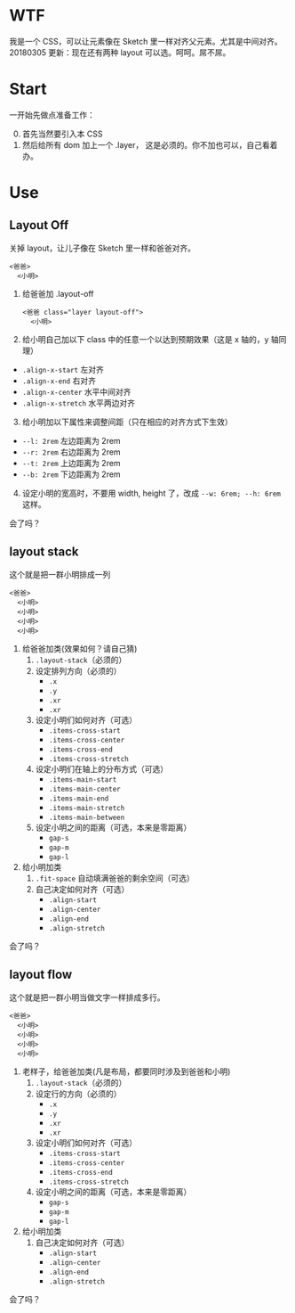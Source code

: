 # WTF

我是一个 CSS，可以让元素像在 Sketch 里一样对齐父元素。尤其是中间对齐。
20180305 更新：现在还有两种 layout 可以选。呵呵。屌不屌。

# Start

一开始先做点准备工作：

0. 首先当然要引入本 CSS
1. 然后给所有 dom 加上一个 .layer， 这是必须的。你不加也可以，自己看着办。

# Use

## Layout Off

关掉 layout，让儿子像在 Sketch 里一样和爸爸对齐。

````
<爸爸>
  <小明>
````

1. 给爸爸加 .layout-off

	````
	<爸爸 class="layer layout-off">
	  <小明>
	````

2. 给小明自己加以下 class 中的任意一个以达到预期效果（这是 x 轴的，y 轴同理）
  - `.align-x-start` 左对齐
  - `.align-x-end` 右对齐
  - `.align-x-center` 水平中间对齐
  - `.align-x-stretch` 水平两边对齐

3. 给小明加以下属性来调整间距（只在相应的对齐方式下生效）
  - `--l: 2rem` 左边距离为 2rem
  - `--r: 2rem` 右边距离为 2rem
  - `--t: 2rem` 上边距离为 2rem
  - `--b: 2rem` 下边距离为 2rem

4. 设定小明的宽高时，不要用 width, height 了，改成 `--w: 6rem; --h: 6rem` 这样。

会了吗？

## layout stack

这个就是把一群小明排成一列

````
<爸爸>
  <小明>
  <小明>
  <小明>
  <小明>
````

1. 给爸爸加类(效果如何？请自己猜)
	1. `.layout-stack`（必须的）
	1. 设定排列方向（必须的）
		- `.x`
		- `.y`
		- `.xr`
		- `.xr`
	1. 设定小明们如何对齐（可选）
		- `.items-cross-start`
		- `.items-cross-center`
		- `.items-cross-end`
		- `.items-cross-stretch`
	1. 设定小明们在轴上的分布方式（可选）
		- `.items-main-start`
		- `.items-main-center`
		- `.items-main-end`
		- `.items-main-stretch`
		- `.items-main-between`
	1. 设定小明之间的距离（可选，本来是零距离）
		- `gap-s`
		- `gap-m`
		- `gap-l`
2. 给小明加类
	1. `.fit-space` 自动填满爸爸的剩余空间（可选）
	2. 自己决定如何对齐（可选）
		- `.align-start`
		- `.align-center`
		- `.align-end`
		- `.align-stretch`

会了吗？

## layout flow

这个就是把一群小明当做文字一样排成多行。

````
<爸爸>
  <小明>
  <小明>
  <小明>
  <小明>
````

1. 老样子，给爸爸加类(凡是布局，都要同时涉及到爸爸和小明)
	1. `.layout-stack`（必须的）
	1. 设定行的方向（必须的）
		- `.x`
		- `.y`
		- `.xr`
		- `.xr`
	1. 设定小明们如何对齐（可选）
		- `.items-cross-start`
		- `.items-cross-center`
		- `.items-cross-end`
		- `.items-cross-stretch`
	1. 设定小明之间的距离（可选，本来是零距离）
		- `gap-s`
		- `gap-m`
		- `gap-l`
2. 给小明加类
	1. 自己决定如何对齐（可选）
		- `.align-start`
		- `.align-center`
		- `.align-end`
		- `.align-stretch`

会了吗？
